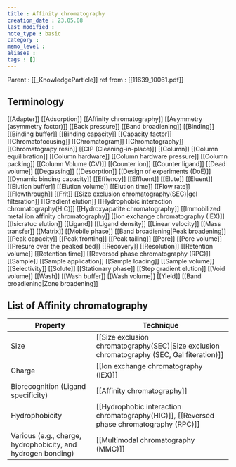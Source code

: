 ```yaml
---
title : Affinity chromatography
creation_date : 23.05.08
last_modified :
note_type : basic
category :
memo_level :
aliases : 
tags : []
---
```


Parent : [[_KnowledgeParticle]]
ref from : [[11639_10061.pdf]]

## Terminology 

[[Adapter]]
[[Adsorption]]
[[Affinity chromatography]] 
[[Asymmetry (asymmetry factor)]]
[[Back pressure]]
[[Band broadiening]]
[[Binding]]
[[Binding buffer]]
[[Binding capacity]]
[[Capacity factor]]
[[Chromatofocusing]]
[[Chromatogram]]
[[Chromatography]]
[[Chromatograpy resin]]
[[CIP (Cleaning-in-place)]]
[[Column]]
[[Column equilibration]]
[[Column hardware]]
[[Column hardware pressure]]
[[Column packing]]
[[Column Volume (CV)]]
[[Counter ion]]
[[Counter ligand]]
[[Dead volume]]
[[Degassing]]
[[Desorption]]
[[Design of experiments (DoE)]]
[[Dynamic binding capacity]]
[[Effiency]]
[[Effluent]]
[[Elute]]
[[Eluent]]
[[Elution buffer]]
[[Elution volume]]
[[Elution time]]
[[Flow rate]]
[[Flowthrough]]
[[Frit]]
[[Size exclusion chromatography(SEC)|gel filteration]]
[[Gradient elution]]
[[Hydrophobic interaction chromatography(HIC)]]
[[Hydroxyapatite chromatography]]
[[Immobilized metal ion affinity chromatography]]
[[Ion exchange chromatography (IEX)]]
[[Isicratuc elution]]
[[Ligand]]
[[Ligand density]]
[[Linear velocity]]
[[Mass transfer]]
[[Matrix]]
[[Mobile phase]]
[[Band broadiening|Peak broadening]]
[[Peak capacity]]
[[Peak fronting]]
[[Peak tailing]]
[[Pore]]
[[Pore volume]]
[[Presure over the peaked bed]]
[[Recovery]]
[[Resolution]]
[[Retention volume]]
[[Retention time]]
[[Reversed phase chromatography (RPC)]]
[[Sample]]
[[Sample application]]
[[Sample loading]]
[[Sample volume]]
[[Selectivity]]
[[Solute]]
[[Stationary phase]]
[[Step gradient elution]]
[[Void volume]]
[[Wash]]
[[Wash buffer]]
[[Wash volume]]
[[Yield]]
[[Band broadiening|Zone broadening]]

## List of Affinity chromatography

| Property                                                     | Technique                                                                                                                            |
| ------------------------------------------------------------ | ------------------------------------------------------------------------------------------------------------------------------------ |
| Size                                                         | [[Size exclusion chromatography(SEC)\|Size exclusion chromatography (SEC, Gal fiteration)]] |
| Charge                                                       | [[Ion exchange chromatography (IEX)]]                                                                                                |
| Biorecognition (Ligand specificity)                          | [[Affinity chromatography]]                                                                                                          |
| Hydrophobicity                                               | [[Hydrophobic interaction chromatography(HIC)]], [[Reversed phase chromatography (RPC)]]                                             |
| Various (e.g., charge, hydrophobicity, and hydrogen bonding) | [[Multimodal chromatography (MMC)]]                                                                                                  |
